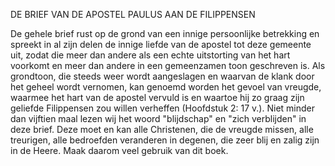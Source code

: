 
DE BRIEF VAN DE APOSTEL PAULUS AAN DE FILIPPENSEN

De gehele brief rust op de grond van een innige persoonlijke betrekking en spreekt in al zijn delen de innige liefde van de apostel tot deze gemeente uit, zodat die meer dan andere als een echte uitstorting van het hart voorkomt en meer dan andere in een gemeenzamen toon geschreven is. Als grondtoon, die steeds weer wordt aangeslagen en waarvan de klank door het geheel wordt vernomen, kan genoemd worden het gevoel van vreugde, waarmee het hart van de apostel vervuld is en waartoe hij zo graag zijn geliefde Filippensen zou willen verheffen (Hoofdstuk 2: 17 v.). Niet minder dan vijftien maal lezen wij het woord "blijdschap" en "zich verblijden" in deze brief. Deze moet en kan alle Christenen, die de vreugde missen, alle treurigen, alle bedroefden veranderen in degenen, die zeer blij en zalig zijn in de Heere. Maak daarom veel gebruik van dit boek.

